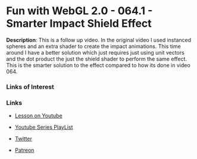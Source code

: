 # Fun with WebGL 2.0 - 064.1 - Smarter Impact Shield Effect
**Description**:
This is a follow up video. In the original video I used instanced spheres and an extra shader to create the impact animations. This time around I have a better solution which just requires just using unit vectors and the dot product the just the shield shader to perform the same effect. This is the smarter solution to the effect compared to how its done in video 064.

### Links of Interest


### Links
* [Lesson on Youtube](https://youtu.be/d2Vv_fXtI4A)
* [Youtube Series PlayList](https://www.youtube.com/playlist?list=PLMinhigDWz6emRKVkVIEAaePW7vtIkaIF)

* [Twitter](https://twitter.com/SketchpunkLabs)
* [Patreon](https://www.patreon.com/sketchpunk)
